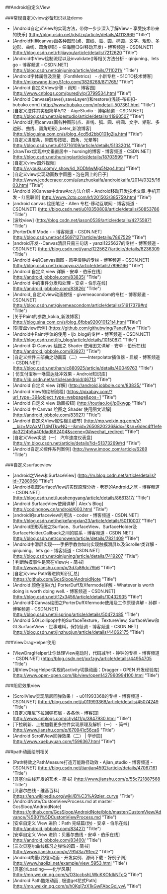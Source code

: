 
##Android自定义View


###常规自定义view必备知识以及demo

* [Android自定义View的实现方法，带你一步步深入了解View - 享受技术带来的快乐] (http://blog.csdn.net/jdsjlzx/article/details/41113969  "Title")
* [Android利用canvas画各种图形(点、直线、弧、圆、椭圆、文字、矩形、多边形、曲线、圆角矩形) - 任海丽(3G/移动开发) - 博客频道 - CSDN.NET] (http://blog.csdn.net/rhljiayou/article/details/7212620  "Title")
* [Android中View绘制流程以及invalidate()等相关方法分析 - qinjuning、lets go - 博客频道 - CSDN.NET] (http://blog.csdn.net/qinjuning/article/details/7110211/  "Title")
* [Android字体属性及测量（FontMetrics） - 小新专栏 - 51CTO技术博客] (http://mikewang.blog.51cto.com/3826268/871765/  "Title")
* [Android 自定义View步骤 - 雨知 - 博客园] (http://www.cnblogs.com/purediy/p/3799534.html  "Title")
* [Android Canvas的save(),saveLayer()和restore()浅谈-布布扣-bubuko.com] (http://www.bubuko.com/infodetail-507361.html  "Title")
* [自定义控件其实很简单5/12 - AigeStudio - 博客频道 - CSDN.NET] (http://blog.csdn.net/aigestudio/article/details/41960507  "Title")
* [Android利用canvas画各种图形(点、直线、弧、圆、椭圆、文字、矩形、多边形、曲线、圆角矩形)_beter_新浪博客] (http://blog.sina.com.cn/s/blog_4cd5d2bb0101g2la.html  "Title")
* [自定义进度条，带圆形按钮、圆角、光晕等] (http://blog.csdn.net/u010716109/article/details/51332014  "Title")
* [drawText实现中文垂直居中 - hursing的博客 - 博客频道 - CSDN.NET] (http://blog.csdn.net/hursing/article/details/18703599  "Title")
* [自定义view国外视频] (http://v.youku.com/v_show/id_XODMwMjg5Nzg4.html  "Title")
* [自定义view实现动画数字圆圈 - 泡在网上的日子] (http://www.jcodecraeer.com/a/anzhuokaifa/androidkaifa/2014/0325/1603.html  "Title")
* [Android 的Canvas中drawArc方法介绍 - Android移动开发技术文章_手机开发 - 红黑联盟] (http://www.2cto.com/kf/201503/385759.html  "Title")
* [android canvas 绘图笔记 - Allen 专栏-移动互联网 - 博客频道 - CSDN.NET] (http://blog.csdn.net/u010350809/article/details/50853786  "Title")
* [波纹view] (http://blog.csdn.net/jason0539/article/details/42755871  "Title")
* [PorterDuff.Mode - - 博客频道 - CSDN.NET] (http://blog.csdn.net/q445697127/article/details/7867529  "Title")
* [android开发--Canvas清屏只需三句话 - yanzi1225627的专栏 - 博客频道 - CSDN.NET] (http://blog.csdn.net/yanzi1225627/article/details/8236309  "Title")
* [Android 中的Canvas画图 - 风平浪静的专栏 - 博客频道 - CSDN.NET] (http://blog.csdn.net/xipiaoyouzi/article/details/7896166  "Title")
* [Android 自定义 view 详解 - 安卓 - 伯乐在线] (http://android.jobbole.com/83835/  "Title")
* [Android 中的事件分发和处理 - 安卓 - 伯乐在线] (http://android.jobbole.com/83826/  "Title")
* [Android_自定义view动画按钮 - givemeacondom的专栏 - 博客频道 - CSDN.NET] (http://blog.csdn.net/givemeacondom/article/details/51917379#rd  "Title")
* [关于Paint的参数_kokia_新浪博客] (http://blog.sina.com.cn/s/blog_6fbba920010121t4.html  "Title")
* [刻度盘view示例] (https://github.com/githubwing/PanelView  "Title")
* [Android中Paint字体的使用 - ljb_blog的专栏 - 博客频道 - CSDN.NET] (http://blog.csdn.net/ljb_blog/article/details/10150871  "Title")
* [Android 中 Canvas 绘图之 Shader 使用图文详解 - 安卓 - 伯乐在线] (http://android.jobbole.com/83927/  "Title")
* [自定义控件三部曲之动画篇（二）——Interpolator插值器 - 启舰 - 博客频道 - CSDN.NET] (http://blog.csdn.net/harvic880925/article/details/40049763  "Title")
* [ 仿支付宝咻一咻雷达脉冲效果 - Android知识库] (http://lib.csdn.net/article/android/46713 "Title")
* [Android 自定义 view 详解] (http://android.jobbole.com/83835/  "Title")
* [Android View的绘制流程] (https://pixabay.com/?url_type=39&object_type=webpage&pos=1  "Title")
* [Android 自定义 view 动画按钮] (http://toutiao.io/j/p0kwgp  "Title")
* [Android 中 Canvas 绘图之 Shader 使用图文详解] (http://android.jobbole.com/83927/  "Title")
* [Android 自定义View属性相关细节] (http://mp.weixin.qq.com/s?__biz=MzAxMTI4MTkwNQ==&mid=2650820236&idx=1&sn=6dec4ff1efeda3224b5a40fdad862404&scene=0#wechat_redirect  "Title")
* [自定义View实战（一） 汽车速度仪表盘] (http://m.blog.csdn.net/article/details?id=51373269#rd  "Title")
* [Android自定义控件系列案例] (http://www.imooc.com/article/6289 "Title")

###自定义surfaceview
* [android之View和SurfaceView] (http://m.blog.csdn.net/article/details?id=7288968  "Title")
* [Android视图SurfaceView的实现原理分析 - 老罗的Android之旅 - 博客频道 - CSDN.NET] (http://blog.csdn.net/luoshengyang/article/details/8661317/  "Title")
* [Android SurfaceView使用详解 | Alex's Blog] (http://codingnow.cn/android/603.html  "Title")
* [android的surfaceview的用法 - coder - 博客频道 - CSDN.NET] (http://blog.csdn.net/heikefangxian23/article/details/50110007  "Title")
* [Android图形系统之Surface、SurfaceView、SurfaceHolder及SurfaceHolder.Callback之间的联系 - 博客频道 - CSDN.NET] (http://blog.csdn.net/conowen/article/details/7821409  "Title")
* [Android中滑屏实现----手把手教你如何实现触摸滑屏以及Scroller类详解 - qinjuning、lets go - 博客频道 - CSDN.NET] (http://blog.csdn.net/qinjuning/article/details/7419207  "Title")
* [ 判断触摸事件是否在View内 - 简书] (http://www.jianshu.com/p/3d7a86dc79b6  "Title")
* [自定义view Path等进阶知识汇总] (https://github.com/GcsSloop/AndroidNote  "Title")
* [Android 颜色渲染(九) PorterDuff及Xfermode详解 - Whatever is worth doing is worth doing well. - 博客频道 - CSDN.NET] (http://blog.csdn.net/t12x3456/article/details/10432935  "Title")
* [Android中Canvas绘图之PorterDuffXfermode使用及工作原理详解 - 孙群 - 博客频道 - CSDN.NET] (http://blog.csdn.net/iispring/article/details/50472485  "Title")
* [Android 5.0(Lollipop)中的SurfaceTexture，TextureView, SurfaceView和GLSurfaceView - 世事难料，保持低调 - 博客频道 - CSDN.NET] (http://blog.csdn.net/jinzhuojun/article/details/44062175  "Title")

###ViewDragHelper使用
* [ViewDragHelper让你处理View拖动时，代码减半! - 钟钟的专栏 - 博客频道 - CSDN.NET] (http://blog.csdn.net/jxxfzgy/article/details/44954705  "Title")
* [用ViewDragHelper实现的activity切换动画：Dragger - OPEN 开发经验库] (http://www.open-open.com/lib/view/open1427960994100.html  "Title")





###阻尼效果view
* [ScrollView实现阻尼回弹效果！ - u011993368的专栏 - 博客频道 - CSDN.NET] (http://blog.csdn.net/u011993368/article/details/45074249  "Title")
* [自定义阻尼下拉回弹布局 - 各各他 - 博客园] (http://www.cnblogs.com/chyl411/p/3847930.html  "Title")
* [下拉刷新、上拉加载更多控件实现原理及解析（一） - 简书] (http://www.jianshu.com/p/670941c56ca6  "Title")
* [Android ScrollView回弹效果（二） | 学步园] (http://www.xuebuyuan.com/1596367.html  "Title")



###path动画绘制相关
* [Path特效之PathMeasure打造万能路径动效 - Ajian_studio - 博客频道 - CSDN.NET] (http://blog.csdn.net/tianjian4592/article/details/47067161  "Title")
* [贝塞尔曲线开发的艺术 - 简书] (http://www.jianshu.com/p/55c721887568  "Title")
* [贝塞尔曲线 - 维基百科] (https://en.wikipedia.org/wiki/B%C3%A9zier_curve  "Title")
* [AndroidNote/CustomViewProcess.md at master · GcsSloop/AndroidNote] (https://github.com/GcsSloop/AndroidNote/blob/master/CustomView/Advance/%5B01%5DCustomViewProcess.md  "Title")
* [安卓自定义 View 进阶：Path 完结篇(伪) - 安卓 - 伯乐在线] (http://android.jobbole.com/83427/  "Title")
* [安卓自定义 View 进阶：贝塞尔曲线 - 安卓 - 伯乐在线] (http://android.jobbole.com/83400/  "Title")
* [三次贝塞尔曲线练习之弹性的圆 - 简书] (http://www.jianshu.com/p/791d3a791ec2  "Title")
* [Android向量(路径)动画 - 开发实例、源码下载 - 好例子网] (http://www.haolizi.net/example/view_5953.html  "Title")
* [贝塞尔Loading——化学风暴] (http://mp.weixin.qq.com/s/O3tccbshLWkiKKOfdkNTcQ  "Title")
* [Android Path酷炫动画 , 极速get花式Path] (http://mp.weixin.qq.com/s/h0KgI7zX1kGwFAbcGd_yvA "Title")









